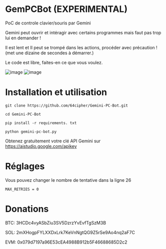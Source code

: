 # GemPCBot (EXPERIMENTAL)
PoC de controle clavier/souris par Gemini


Gemini peut ouvrir et intéragir avec certains programmes mais faut pas trop lui en demander !

Il est lent et Il peut se trompé dans les actions, procéder avec précaution !
(met une dizaine de secondes à démarrer.)

Le code est libre, faites-en ce que vous voulez.

![image](https://github.com/user-attachments/assets/2a69f987-4936-4e50-bbb0-920c2c88695c)
![image](https://github.com/user-attachments/assets/9e4d7326-2fb9-4c7a-8fb2-0dfaa4e826b1)


# Installation et utilisation

```git clone https://github.com/64cipher/Gemini-PC-Bot.git```

```cd Gemini-PC-Bot```

```pip install -r requirements. txt```

```python gemini-pc-bot.py```

Obtenez gratuitement votre clé API Gemini sur https://aistudio.google.com/apikey

# Réglages

Vous pouvez changer le nombre de tentative dans la ligne 26

```MAX_RETRIES = 0```


# Donations

BTC: 3HCDc4vyASbZiu3SV5DzrzYvEvfTgSzM3B

SOL: 2mXHogpFYLXXDxLrk7KeVnNgtQG9Z5rSe9Ao4nq2aF7C

EVM: 0x079d7197a96E53cEA4988B912b5F46688685D2c2
